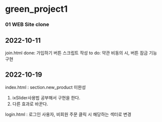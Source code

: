 # green_project1

### 01 WEB Site clone

## 2022-10-11
join.html
done: 가입하기 버튼 스크립트 작성
to do: 약관 비동의 시, 버튼 잠금 기능 구현 

## 2022-10-19
index.html
: section.new_product 미완성
  1. ixSlider사용법 공부해서 구현을 한다.
  2. 다른 효과로 바꾼다.

login.html
: 로그인 사용자, 비회원 주문 클릭 시 해당하는 섹터로 변경